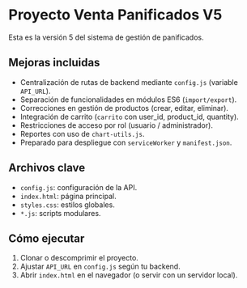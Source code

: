 # Proyecto Venta Panificados V5

Esta es la versión 5 del sistema de gestión de panificados.

## Mejoras incluidas

- Centralización de rutas de backend mediante `config.js` (variable `API_URL`).
- Separación de funcionalidades en módulos ES6 (`import/export`).
- Correcciones en gestión de productos (crear, editar, eliminar).
- Integración de carrito (`carrito` con user_id, product_id, quantity).
- Restricciones de acceso por rol (usuario / administrador).
- Reportes con uso de `chart-utils.js`.
- Preparado para despliegue con `serviceWorker` y `manifest.json`.

## Archivos clave

- `config.js`: configuración de la API.
- `index.html`: página principal.
- `styles.css`: estilos globales.
- `*.js`: scripts modulares.

## Cómo ejecutar

1. Clonar o descomprimir el proyecto.
2. Ajustar `API_URL` en `config.js` según tu backend.
3. Abrir `index.html` en el navegador (o servir con un servidor local).
